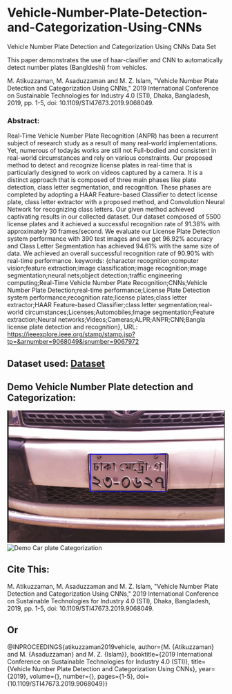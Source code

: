 # Vehicle-Number-Plate-Detection-and-Categorization-Using-CNNs
Vehicle Number Plate Detection and Categorization Using CNNs Data Set

This paper demonstrates the use of haar-clasifier and CNN to automatically detect number plates (Bangldeshi) from vehicles.

M. Atikuzzaman, M. Asaduzzaman and M. Z. Islam, "Vehicle Number Plate Detection and Categorization Using CNNs," 2019 International Conference on Sustainable Technologies for Industry 4.0 (STI), Dhaka, Bangladesh, 2019, pp. 1-5, doi: 10.1109/STI47673.2019.9068049.

### Abstract:
Real-Time Vehicle Number Plate Recognition (ANPR) has been a recurrent subject of research study as a result of many real-world implementations. Yet, numerous of todayâs works are still not Full-bodied and consistent in real-world circumstances and rely on various constraints. Our proposed method to detect and recognize license plates in real-time that is particularly designed to work on videos captured by a camera. It is a distinct approach that is composed of three main phases like plate detection, class letter segmentation, and recognition. These phases are completed by adopting a HAAR Feature-based Classifier to detect license plate, class letter extractor with a proposed method, and Convolution Neural Network for recognizing class letters. Our given method achieved captivating results in our collected dataset. Our dataset composed of 5500 license plates and it achieved a successful recognition rate of 91.38% with approximately 30 frames/second. We evaluate our License Plate Detection system performance with 390 test images and we get 96.92% accuracy and Class Letter Segmentation has achieved 94.61% with the same size of data. We achieved an overall successful recognition rate of 90.90% with real-time performance.
keywords: {character recognition;computer vision;feature extraction;image classification;image recognition;image segmentation;neural nets;object detection;traffic engineering computing;Real-Time Vehicle Number Plate Recognition;CNNs;Vehicle Number Plate Detection;real-time performance;License Plate Detection system performance;recognition rate;license plates;class letter extractor;HAAR Feature-based Classifier;class letter segmentation;real-world circumstances;Licenses;Automobiles;Image segmentation;Feature extraction;Neural networks;Videos;Cameras;ALPR;ANPR;CNN;Bangla license plate detection and recognition},
URL: https://ieeexplore.ieee.org/stamp/stamp.jsp?tp=&arnumber=9068049&isnumber=9067972


## Dataset used: [Dataset](https://drive.google.com/file/d/1T2Y9Uo0yQA4CddqAKRcDWIcKs4G95XkF/view?usp=sharing)

## Demo Vehicle Number Plate detection and Categorization:
![Demo Car plate detection](https://github.com/atikuzzaman524/Vehicle-Number-Plate-Detection-and-Categorization-Using-CNNs/blob/main/DemoTest/PlateDetection.PNG)
![Demo Car plate Categorization](https://github.com/atikuzzaman524/Vehicle-Number-Plate-Detection-and-Categorization-Using-CNNs/blob/main/DemoTest/FinalOut.gif)

## Cite This:
M. Atikuzzaman, M. Asaduzzaman and M. Z. Islam, "Vehicle Number Plate Detection and Categorization Using CNNs," 2019 International Conference on Sustainable Technologies for Industry 4.0 (STI), Dhaka, Bangladesh, 2019, pp. 1-5, doi: 10.1109/STI47673.2019.9068049.
## Or
@INPROCEEDINGS{atikuzzaman2019vehicle,  author={M. {Atikuzzaman} and M. {Asaduzzaman} and M. Z. {Islam}},  booktitle={2019 International Conference on Sustainable Technologies for Industry 4.0 (STI)},   title={Vehicle Number Plate Detection and Categorization Using CNNs},   year={2019},  volume={},  number={},  pages={1-5},  doi={10.1109/STI47673.2019.9068049}}
